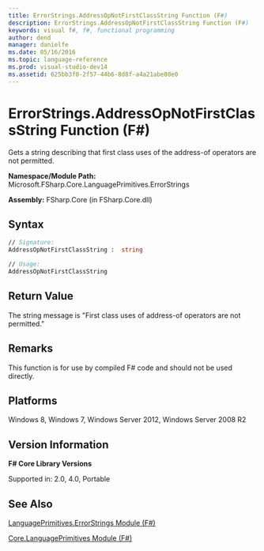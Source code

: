 ```yaml
---
title: ErrorStrings.AddressOpNotFirstClassString Function (F#)
description: ErrorStrings.AddressOpNotFirstClassString Function (F#)
keywords: visual f#, f#, functional programming
author: dend
manager: danielfe
ms.date: 05/16/2016
ms.topic: language-reference
ms.prod: visual-studio-dev14
ms.assetid: 625bb3f0-2f57-44b6-8d8f-a4a21abe80e0 
---
```


# ErrorStrings.AddressOpNotFirstClassString Function (F#)

Gets a string describing that first class uses of the address-of operators are not permitted.

**Namespace/Module Path:** Microsoft.FSharp.Core.LanguagePrimitives.ErrorStrings

**Assembly:** FSharp.Core (in FSharp.Core.dll)


## Syntax

```fsharp
// Signature:
AddressOpNotFirstClassString :  string

// Usage:
AddressOpNotFirstClassString
```

## Return Value

The string message is "First class uses of address-of operators are not permitted."

## Remarks
This function is for use by compiled F# code and should not be used directly.


## Platforms
Windows 8, Windows 7, Windows Server 2012, Windows Server 2008 R2


## Version Information
**F# Core Library Versions**

Supported in: 2.0, 4.0, Portable




## See Also
[LanguagePrimitives.ErrorStrings Module &#40;F&#35;&#41;](LanguagePrimitives.ErrorStrings-Module-%5BFSharp%5D.md)

[Core.LanguagePrimitives Module &#40;F&#35;&#41;](Core.LanguagePrimitives-Module-%5BFSharp%5D.md)

